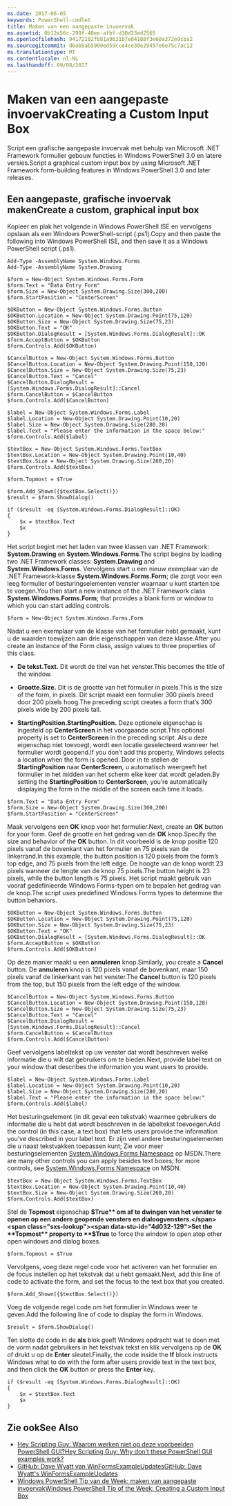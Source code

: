 ```yaml
---
ms.date: 2017-06-05
keywords: PowerShell-cmdlet
title: Maken van een aangepaste invoervak
ms.assetid: 0b12e56c-299f-40ee-afbf-d30d23ed2565
ms.openlocfilehash: 94172102fb81a9b31b7e84188f3e60a372e9cba2
ms.sourcegitcommit: d6ab9ab5909ed59cce4ce30e29457e0e75c7ac12
ms.translationtype: MT
ms.contentlocale: nl-NL
ms.lasthandoff: 09/08/2017
---
```

# <a name="creating-a-custom-input-box"></a><span data-ttu-id="4d032-103">Maken van een aangepaste invoervak</span><span class="sxs-lookup"><span data-stu-id="4d032-103">Creating a Custom Input Box</span></span>
<span data-ttu-id="4d032-104">Script een grafische aangepaste invoervak met behulp van Microsoft .NET Framework formulier gebouw functies in Windows PowerShell 3.0 en latere versies.</span><span class="sxs-lookup"><span data-stu-id="4d032-104">Script a graphical custom input box by using Microsoft .NET Framework form-building features in Windows PowerShell 3.0 and later releases.</span></span>

## <a name="create-a-custom-graphical-input-box"></a><span data-ttu-id="4d032-105">Een aangepaste, grafische invoervak maken</span><span class="sxs-lookup"><span data-stu-id="4d032-105">Create a custom, graphical input box</span></span>
<span data-ttu-id="4d032-106">Kopieer en plak het volgende in Windows PowerShell ISE en vervolgens opslaan als een Windows PowerShell-script (.ps1).</span><span class="sxs-lookup"><span data-stu-id="4d032-106">Copy and then paste the following into Windows PowerShell ISE, and then save it as a Windows PowerShell script (.ps1).</span></span>

```
Add-Type -AssemblyName System.Windows.Forms
Add-Type -AssemblyName System.Drawing

$form = New-Object System.Windows.Forms.Form 
$form.Text = "Data Entry Form"
$form.Size = New-Object System.Drawing.Size(300,200) 
$form.StartPosition = "CenterScreen"

$OKButton = New-Object System.Windows.Forms.Button
$OKButton.Location = New-Object System.Drawing.Point(75,120)
$OKButton.Size = New-Object System.Drawing.Size(75,23)
$OKButton.Text = "OK"
$OKButton.DialogResult = [System.Windows.Forms.DialogResult]::OK
$form.AcceptButton = $OKButton
$form.Controls.Add($OKButton)

$CancelButton = New-Object System.Windows.Forms.Button
$CancelButton.Location = New-Object System.Drawing.Point(150,120)
$CancelButton.Size = New-Object System.Drawing.Size(75,23)
$CancelButton.Text = "Cancel"
$CancelButton.DialogResult = [System.Windows.Forms.DialogResult]::Cancel
$form.CancelButton = $CancelButton
$form.Controls.Add($CancelButton)

$label = New-Object System.Windows.Forms.Label
$label.Location = New-Object System.Drawing.Point(10,20) 
$label.Size = New-Object System.Drawing.Size(280,20) 
$label.Text = "Please enter the information in the space below:"
$form.Controls.Add($label) 

$textBox = New-Object System.Windows.Forms.TextBox 
$textBox.Location = New-Object System.Drawing.Point(10,40) 
$textBox.Size = New-Object System.Drawing.Size(260,20) 
$form.Controls.Add($textBox) 

$form.Topmost = $True

$form.Add_Shown({$textBox.Select()})
$result = $form.ShowDialog()

if ($result -eq [System.Windows.Forms.DialogResult]::OK)
{
    $x = $textBox.Text
    $x
}
```

<span data-ttu-id="4d032-107">Het script begint met het laden van twee klassen van .NET Framework: **System.Drawing** en **System.Windows.Forms**.</span><span class="sxs-lookup"><span data-stu-id="4d032-107">The script begins by loading two .NET Framework classes: **System.Drawing** and **System.Windows.Forms**.</span></span> <span data-ttu-id="4d032-108">Vervolgens start u een nieuw exemplaar van de .NET Framework-klasse **System.Windows.Forms.Form**; die zorgt voor een leeg formulier of besturingselementen venster waarnaar u kunt starten toe te voegen.</span><span class="sxs-lookup"><span data-stu-id="4d032-108">You then start a new instance of the .NET Framework class **System.Windows.Forms.Form**; that provides a blank form or window to which you can start adding controls.</span></span>

```
$form = New-Object System.Windows.Forms.Form
```

<span data-ttu-id="4d032-109">Nadat u een exemplaar van de klasse van het formulier hebt gemaakt, kunt u de waarden toewijzen aan drie eigenschappen van deze klasse.</span><span class="sxs-lookup"><span data-stu-id="4d032-109">After you create an instance of the Form class, assign values to three properties of this class.</span></span>

- <span data-ttu-id="4d032-110">**De tekst.**</span><span class="sxs-lookup"><span data-stu-id="4d032-110">**Text.**</span></span> <span data-ttu-id="4d032-111">Dit wordt de titel van het venster.</span><span class="sxs-lookup"><span data-stu-id="4d032-111">This becomes the title of the window.</span></span>

- <span data-ttu-id="4d032-112">**Grootte.**</span><span class="sxs-lookup"><span data-stu-id="4d032-112">**Size.**</span></span> <span data-ttu-id="4d032-113">Dit is de grootte van het formulier in pixels.</span><span class="sxs-lookup"><span data-stu-id="4d032-113">This is the size of the form, in pixels.</span></span> <span data-ttu-id="4d032-114">Dit script maakt een formulier 300 pixels breed door 200 pixels hoog.</span><span class="sxs-lookup"><span data-stu-id="4d032-114">The preceding script creates a form that’s 300 pixels wide by 200 pixels tall.</span></span>

- <span data-ttu-id="4d032-115">**StartingPosition.**</span><span class="sxs-lookup"><span data-stu-id="4d032-115">**StartingPosition.**</span></span> <span data-ttu-id="4d032-116">Deze optionele eigenschap is ingesteld op **CenterScreen** in het voorgaande script.</span><span class="sxs-lookup"><span data-stu-id="4d032-116">This optional property is set to **CenterScreen** in the preceding script.</span></span> <span data-ttu-id="4d032-117">Als u deze eigenschap niet toevoegt, wordt een locatie geselecteerd wanneer het formulier wordt geopend.</span><span class="sxs-lookup"><span data-stu-id="4d032-117">If you don’t add this property, Windows selects a location when the form is opened.</span></span> <span data-ttu-id="4d032-118">Door in te stellen de **StartingPosition** naar **CenterScreen**, u automatisch weergeeft het formulier in het midden van het scherm elke keer dat wordt geladen.</span><span class="sxs-lookup"><span data-stu-id="4d032-118">By setting the **StartingPosition** to **CenterScreen**, you’re automatically displaying the form in the middle of the screen each time it loads.</span></span>

```
$form.Text = "Data Entry Form"
$form.Size = New-Object System.Drawing.Size(300,200) 
$form.StartPosition = "CenterScreen"
```

<span data-ttu-id="4d032-119">Maak vervolgens een **OK** knop voor het formulier.</span><span class="sxs-lookup"><span data-stu-id="4d032-119">Next, create an **OK** button for your form.</span></span> <span data-ttu-id="4d032-120">Geef de grootte en het gedrag van de **OK** knop.</span><span class="sxs-lookup"><span data-stu-id="4d032-120">Specify the size and behavior of the **OK** button.</span></span> <span data-ttu-id="4d032-121">In dit voorbeeld is de knop positie 120 pixels vanaf de bovenkant van het formulier en 75 pixels van de linkerrand.</span><span class="sxs-lookup"><span data-stu-id="4d032-121">In this example, the button position is 120 pixels from the form’s top edge, and 75 pixels from the left edge.</span></span> <span data-ttu-id="4d032-122">De hoogte van de knop wordt 23 pixels wanneer de lengte van de knop 75 pixels.</span><span class="sxs-lookup"><span data-stu-id="4d032-122">The button height is 23 pixels, while the button length is 75 pixels.</span></span> <span data-ttu-id="4d032-123">Het script maakt gebruik van vooraf gedefinieerde Windows Forms-typen om te bepalen het gedrag van de knop.</span><span class="sxs-lookup"><span data-stu-id="4d032-123">The script uses predefined Windows Forms types to determine the button behaviors.</span></span>

```
$OKButton = New-Object System.Windows.Forms.Button
$OKButton.Location = New-Object System.Drawing.Point(75,120)
$OKButton.Size = New-Object System.Drawing.Size(75,23)
$OKButton.Text = "OK"
$OKButton.DialogResult = [System.Windows.Forms.DialogResult]::OK
$form.AcceptButton = $OKButton
$form.Controls.Add($OKButton)
```

<span data-ttu-id="4d032-124">Op deze manier maakt u een **annuleren** knop.</span><span class="sxs-lookup"><span data-stu-id="4d032-124">Similarly, you create a **Cancel** button.</span></span> <span data-ttu-id="4d032-125">De **annuleren** knop is 120 pixels vanaf de bovenkant, maar 150 pixels vanaf de linkerkant van het venster.</span><span class="sxs-lookup"><span data-stu-id="4d032-125">The **Cancel** button is 120 pixels from the top, but 150 pixels from the left edge of the window.</span></span>

```
$CancelButton = New-Object System.Windows.Forms.Button
$CancelButton.Location = New-Object System.Drawing.Point(150,120)
$CancelButton.Size = New-Object System.Drawing.Size(75,23)
$CancelButton.Text = "Cancel"
$CancelButton.DialogResult = [System.Windows.Forms.DialogResult]::Cancel
$form.CancelButton = $CancelButton
$form.Controls.Add($CancelButton)
```

<span data-ttu-id="4d032-126">Geef vervolgens labeltekst op uw venster dat wordt beschreven welke informatie die u wilt dat gebruikers om te bieden.</span><span class="sxs-lookup"><span data-stu-id="4d032-126">Next, provide label text on your window that describes the information you want users to provide.</span></span>

```
$label = New-Object System.Windows.Forms.Label
$label.Location = New-Object System.Drawing.Point(10,20) 
$label.Size = New-Object System.Drawing.Size(280,20) 
$label.Text = "Please enter the information in the space below:"
$form.Controls.Add($label)
```

<span data-ttu-id="4d032-127">Het besturingselement (in dit geval een tekstvak) waarmee gebruikers de informatie die u hebt dat wordt beschreven in de labeltekst toevoegen.</span><span class="sxs-lookup"><span data-stu-id="4d032-127">Add the control (in this case, a text box) that lets users provide the information you’ve described in your label text.</span></span> <span data-ttu-id="4d032-128">Er zijn veel andere besturingselementen die u naast tekstvakken toepassen kunt; Zie voor meer besturingselementen [System.Windows.Forms Namespace](http://msdn.microsoft.com/library/k50ex0x9(v=vs.110).aspx) op MSDN.</span><span class="sxs-lookup"><span data-stu-id="4d032-128">There are many other controls you can apply besides text boxes; for more controls, see [System.Windows.Forms Namespace](http://msdn.microsoft.com/library/k50ex0x9(v=vs.110).aspx) on MSDN.</span></span>

```
$textBox = New-Object System.Windows.Forms.TextBox 
$textBox.Location = New-Object System.Drawing.Point(10,40) 
$textBox.Size = New-Object System.Drawing.Size(260,20) 
$form.Controls.Add($textBox)
```

<span data-ttu-id="4d032-129">Stel de **Topmost** eigenschap **$True** om af te dwingen van het venster te openen op een andere geopende vensters en dialoogvensters.</span><span class="sxs-lookup"><span data-stu-id="4d032-129">Set the **Topmost** property to **$True** to force the window to open atop other open windows and dialog boxes.</span></span>

```
$form.Topmost = $True
```

<span data-ttu-id="4d032-130">Vervolgens, voeg deze regel code voor het activeren van het formulier en de focus instellen op het tekstvak dat u hebt gemaakt.</span><span class="sxs-lookup"><span data-stu-id="4d032-130">Next, add this line of code to activate the form, and set the focus to the text box that you created.</span></span>

```
$form.Add_Shown({$textBox.Select()})
```

<span data-ttu-id="4d032-131">Voeg de volgende regel code om het formulier in Windows weer te geven.</span><span class="sxs-lookup"><span data-stu-id="4d032-131">Add the following line of code to display the form in Windows.</span></span>

```
$result = $form.ShowDialog()
```

<span data-ttu-id="4d032-132">Ten slotte de code in de **als** blok geeft Windows opdracht wat te doen met de vorm nadat gebruikers in het tekstvak tekst en klik vervolgens op de **OK** of drukt u op de **Enter** sleutel.</span><span class="sxs-lookup"><span data-stu-id="4d032-132">Finally, the code inside the **If** block instructs Windows what to do with the form after users provide text in the text box, and then click the **OK** button or press the **Enter** key.</span></span>

```
if ($result -eq [System.Windows.Forms.DialogResult]::OK)
{
    $x = $textBox.Text
    $x
}
```

## <a name="see-also"></a><span data-ttu-id="4d032-133">Zie ook</span><span class="sxs-lookup"><span data-stu-id="4d032-133">See Also</span></span>
- [<span data-ttu-id="4d032-134">Hey Scripting Guy: Waarom werken niet op deze voorbeelden PowerShell GUI?</span><span class="sxs-lookup"><span data-stu-id="4d032-134">Hey Scripting Guy:  Why don’t these PowerShell GUI examples work?</span></span>](http://go.microsoft.com/fwlink/?LinkId=506644)
- [<span data-ttu-id="4d032-135">GitHub: Dave Wyatt van WinFormsExampleUpdates</span><span class="sxs-lookup"><span data-stu-id="4d032-135">GitHub: Dave Wyatt's WinFormsExampleUpdates</span></span>](https://github.com/dlwyatt/WinFormsExampleUpdates)
- [<span data-ttu-id="4d032-136">Windows PowerShell Tip van de Week: maken van aangepaste invoervak</span><span class="sxs-lookup"><span data-stu-id="4d032-136">Windows PowerShell Tip of the Week:  Creating a Custom Input Box</span></span>](http://technet.microsoft.com/library/ff730941.aspx)


